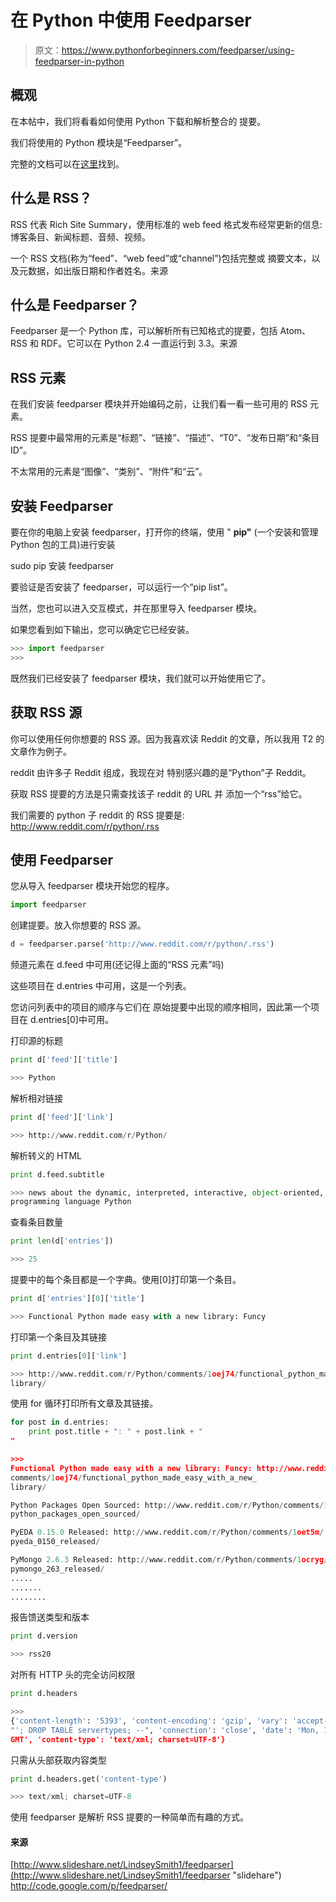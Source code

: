 # 在 Python 中使用 Feedparser

> 原文：<https://www.pythonforbeginners.com/feedparser/using-feedparser-in-python>

## 概观

在本帖中，我们将看看如何使用 Python 下载和解析整合的
提要。

我们将使用的 Python 模块是“Feedparser”。

完整的文档可以在[这里](https://pythonhosted.org/feedparser/ "feedparser_pythonhosted")找到。

## 什么是 RSS？

RSS 代表 Rich Site Summary，使用标准的 web feed 格式发布经常更新的信息:博客条目、新闻标题、音频、视频。

一个 RSS 文档(称为“feed”、“web feed”或“channel”)包括完整或
摘要文本，以及元数据，如出版日期和作者姓名。来源

## 什么是 Feedparser？

Feedparser 是一个 Python 库，可以解析所有已知格式的提要，包括
Atom、RSS 和 RDF。它可以在 Python 2.4 一直运行到 3.3。来源

## RSS 元素

在我们安装 feedparser 模块并开始编码之前，让我们看一看一些可用的 RSS 元素。

RSS 提要中最常用的元素是“标题”、“链接”、“描述”、“T0”、“发布日期”和“条目 ID”。

不太常用的元素是“图像”、“类别”、“附件”和“云”。

## 安装 Feedparser

要在你的电脑上安装 feedparser，打开你的终端，使用
" **pip"** (一个安装和管理 Python 包的工具)进行安装

sudo pip 安装 feedparser

要验证是否安装了 feedparser，可以运行一个“pip list”。

当然，您也可以进入交互模式，并在那里导入 feedparser
模块。

如果您看到如下输出，您可以确定它已经安装。

```py
>>> import feedparser
>>> 
```

既然我们已经安装了 feedparser 模块，我们就可以开始使用它了。

## 获取 RSS 源

你可以使用任何你想要的 RSS 源。因为我喜欢读 Reddit 的文章，所以我用 T2 的文章作为例子。

reddit 由许多子 Reddit 组成，我现在对
特别感兴趣的是“Python”子 Reddit。

获取 RSS 提要的方法是只需查找该子 reddit 的 URL 并
添加一个“rss”给它。

我们需要的 python 子 reddit 的 RSS 提要是:
http://www.reddit.com/r/python/.rss

## 使用 Feedparser

您从导入 feedparser 模块开始您的程序。

```py
import feedparser 
```

创建提要。放入你想要的 RSS 源。

```py
d = feedparser.parse('http://www.reddit.com/r/python/.rss') 
```

频道元素在 d.feed 中可用(还记得上面的“RSS 元素”吗)

这些项目在 d.entries 中可用，这是一个列表。

您访问列表中的项目的顺序与它们在
原始提要中出现的顺序相同，因此第一个项目在 d.entries[0]中可用。

打印源的标题

```py
print d['feed']['title']

>>> Python 
```

解析相对链接

```py
print d['feed']['link']

>>> http://www.reddit.com/r/Python/ 
```

解析转义的 HTML

```py
print d.feed.subtitle

>>> news about the dynamic, interpreted, interactive, object-oriented, extensible
programming language Python 
```

查看条目数量

```py
print len(d['entries'])

>>> 25 
```

提要中的每个条目都是一个字典。使用[0]打印第一个条目。

```py
print d['entries'][0]['title'] 

>>> Functional Python made easy with a new library: Funcy 
```

打印第一个条目及其链接

```py
print d.entries[0]['link'] 

>>> http://www.reddit.com/r/Python/comments/1oej74/functional_python_made_easy_with_a_new_
library/ 
```

使用 for 循环打印所有文章及其链接。

```py
for post in d.entries:
    print post.title + ": " + post.link + "
"

>>>
Functional Python made easy with a new library: Funcy: http://www.reddit.com/r/Python/
comments/1oej74/functional_python_made_easy_with_a_new_
library/

Python Packages Open Sourced: http://www.reddit.com/r/Python/comments/1od7nn/
python_packages_open_sourced/

PyEDA 0.15.0 Released: http://www.reddit.com/r/Python/comments/1oet5m/
pyeda_0150_released/

PyMongo 2.6.3 Released: http://www.reddit.com/r/Python/comments/1ocryg/
pymongo_263_released/
.....
.......
........ 
```

报告馈送类型和版本

```py
print d.version      

>>> rss20 
```

对所有 HTTP 头的完全访问权限

```py
print d.headers          	

>>> 
{'content-length': '5393', 'content-encoding': 'gzip', 'vary': 'accept-encoding', 'server':
"'; DROP TABLE servertypes; --", 'connection': 'close', 'date': 'Mon, 14 Oct 2013 09:13:34
GMT', 'content-type': 'text/xml; charset=UTF-8'} 
```

只需从头部获取内容类型

```py
print d.headers.get('content-type')

>>> text/xml; charset=UTF-8 
```

使用 feedparser 是解析 RSS 提要的一种简单而有趣的方式。

#### 来源

[http://www.slideshare.net/LindseySmith1/feedparser](http://www.slideshare.net/LindseySmith1/feedparser "slidehare")
http://code.google.com/p/feedparser/
